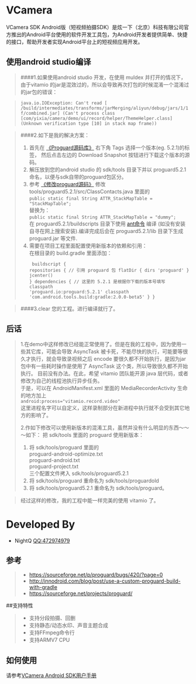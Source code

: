 VCamera
===============

VCamera SDK Android版（短视频拍摄SDK）是炫一下（北京）科技有限公司官方推出的Android平台使用的软件开发工具包，为Android开发者提供简单、快捷的接口，帮助开发者实现Android平台上的短视频应用开发。


## 使用android studio编译

>####1.如果使用android studio 开发，在使用 muldex 并打开的情况下，由于vitamio 的jar是混效过的，所以会导致再次打包的时候混淆一个混淆过的jar包的错误：

> `java.io.IOException: Can't read [ /build/intermediates/transforms/jarMerging/aliyun/debug/jars/1/1f/combined.jar] (Can't process class [com/yixia/camera/demo/ui/record/helper/ThemeHelper.class] (Unknown verification type [10] in stack map frame))`

>####2.如下是我的解决方案：
>
> 1.  首先在 [《Proguard源码库》](https://sourceforge.net/projects/proguard/) 右下角 Tags 选择一个版本(eg. 5.2.1)的标签， 然后点击左边的 Download Snapshot 按钮进行下载这个版本的源码。
> 2.  解压放到您的android studio 的 sdk/tools 目录下并以 proguard5.2.1 命名，以便与sdk自带的proguard包区分。
> 3.  参考 [《修改proguard源码》](http://innodroid.com/blog/post/use-a-custom-proguard-build-with-gradle) 修改  tools/proguard5.2.1/src/ClassContacts.java 里面的 
<br />`public static final String ATTR_StackMapTable = "StackMapTable";`
<br />替换为：
<br />`public static final String ATTR_StackMapTable = "dummy";` 
<br />在 proguard5.2.1/buildscripts 目录下使用 [ant命令](http://ant.apache.org/) 编译 (如没有安装自寻在网上搜索安装).编译完成后会在 proguard5.2.1/lib 目录下生成 proguard.jar 等文件.
> 4.  需要在项目工程里面配置使用新版本的依赖和引用：
<br />在根目录的 build.gradle 里面添加：
<br /><pre><code class="language-text" data-lang="text">
buildscript {
    repositories {
        // 引用 proguard 包
        flatDir { dirs 'proguard' }
        jcenter()
    }
    dependencies {
        // 这里的 5.2.1 是根据你下载的版本号填写
        classpath 'proguard.io:proguard:5.2.1'
        classpath 'com.android.tools.build:gradle:2.0.0-beta5' 
    }
}</code></pre>

>####3.clear 您的工程。进行编译就行了。

后话 
-----------

> 1.在demo中这样修改已经能正常使用了。但是在我的工程中，因为使用一些其它库，可能会导致 AsyncTask 被卡死，不能尽快的执行，可能要等很久才执行，就会导致录视频之后 encode 要很久都不开始执行，是因为jar包中有一些耗时操作是使用了 AsyncTask 这个类，所以导致很久都不开始执行。
> 目前没有办法。在此，希望 vitamio 团队能开源 java 层代码，或者修改为自己的线程池执行异步任务。
> <br />于是，可以在 AndroidManifest.xml 里面的 MediaRecorderActivity 生命的地方加上
> <br />`android:process="vitamio.record.video"` 
> <br />这里进程名字可以自定义，这样录制部分在新进程中执行就不会受到其它地方的影响了。
> 
> 2.作如下修改可以使用新版本的混淆工具，虽然并没有什么明显的东西～～～如下：
> 把 sdk/tools 里面的 proguard 使用新版本：
> 
>  1.    将 sdk/tools/proguard 里面的 
         <br />proguard-android-optimize.txt
         <br />proguard-android.txt
         <br />proguard-project.txt
         <br />三个配置文件拷入 sdk/tools/proguard5.2.1
>  2.    将 sdk/tools/proguard 重命名为  sdk/tools/proguardold
>  3.    将 sdk/tools/proguard5.2.1 重命名为  sdk/tools/proguard。

> 经过这样的修改，我的工程中能一样完美的使用 vitamio 了。

Developed By
============
* NightQ <QQ:472974979>

参考
------
> * https://sourceforge.net/p/proguard/bugs/420/?page=0
> * http://innodroid.com/blog/post/use-a-custom-proguard-build-with-gradle
> * https://sourceforge.net/projects/proguard/

##支持特性

> * 支持分段拍摄、回删
> * 支持静态/动态水印、声音主题合成
> * 支持FFmpeg命令行
> * 支持ARMV7 CPU

如何使用
----------

请参考[VCamera Android SDK用户手册](http://wscdn.miaopai.com/download/VCameraRecorder3.1.pdf)
